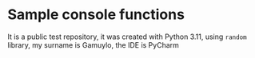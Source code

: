 # Sample console functions
It is a public test repository, it was created with Python 3.11, using `random` library, my surname is Gamuylo, the IDE is PyCharm
